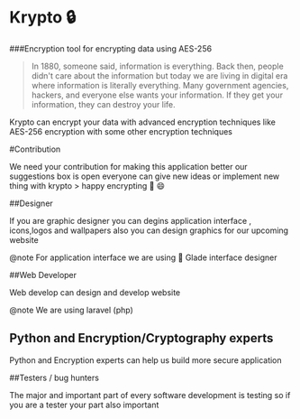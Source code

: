 # Krypto :lock:
###Encryption tool for encrypting data using AES-256

>In 1880, someone said, information is everything. Back then, people didn't care about the information but today we are living in digital era where information is literally everything. Many government agencies, hackers, and everyone else wants your information. If they get your information, they can destroy your life.

Krypto can encrypt your data with advanced encryption techniques like AES-256 encryption with some other encryption techniques   

#Contribution 

We need your contribution for making this application better our suggestions box is open everyone can give new ideas or implement new thing with krypto > happy encrypting :key:  :smile: 

##Designer

If you are graphic designer you can degins application interface , icons,logos and wallpapers also you can design graphics for our upcoming website

@note For application interface we are using  :triangular_ruler: Glade interface designer

##Web Developer

Web develop can design and develop website 

@note We are using laravel (php)

## Python and Encryption/Cryptography experts

Python and Encryption experts can help us build more secure application

##Testers / bug hunters

The major and important part of every software development is testing so if you are a tester your part also important
